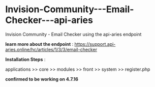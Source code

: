 # Invision-Community---Email-Checker---api-aries
Invision Community - Email Checker using the api-aries endpoint

**learn more about the endpoint** :
https://support.api-aries.online/hc/articles/1/3/3/email-checker

**Installation Steps** :

applications >> core >> modules >> front >> system >> register.php

**confirmed to be working on 4.7.16** 
